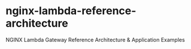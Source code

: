# nginx-lambda-reference-architecture
NGINX Lambda Gateway Reference Architecture &amp; Application Examples
